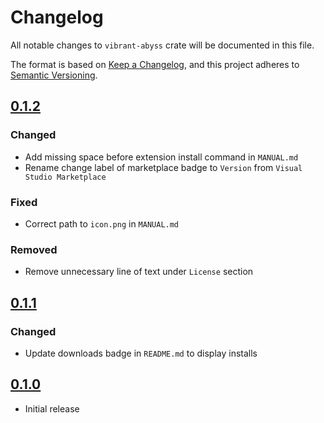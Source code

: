 # Changelog

All notable changes to `vibrant-abyss` crate will be documented in this file.

The format is based on [Keep a Changelog], and this project adheres to
[Semantic Versioning].

## [0.1.2]

### Changed

- Add missing space before extension install command in `MANUAL.md`
- Rename change label of marketplace badge to `Version` from
  `Visual Studio Marketplace`

### Fixed

- Correct path to `icon.png` in `MANUAL.md`

### Removed

- Remove unnecessary line of text under `License` section

## [0.1.1]

### Changed

- Update downloads badge in `README.md` to display installs

## [0.1.0]

- Initial release

<!-- Links -->
[keep a changelog]: https://keepachangelog.com/en/1.0.0/
[semantic versioning]: https://semver.org/spec/v2.0.0.html

<!-- Versions -->
[0.1.2]: https://github.com/noelhorvath/vibrant-abyss/releases/tag/v0.1.2
[0.1.1]: https://github.com/noelhorvath/vibrant-abyss/releases/tag/v0.1.1
[0.1.0]: https://github.com/noelhorvath/vibrant-abyss/releases/tag/v0.1.0
